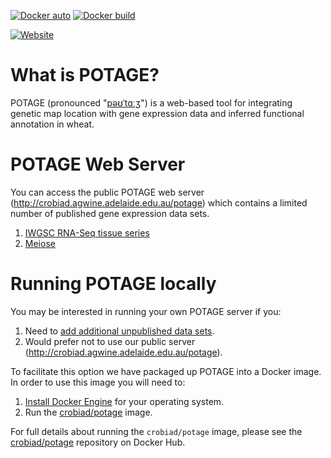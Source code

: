 [![Docker auto](https://img.shields.io/docker/automated/crobiad/potage.svg?logo=docker&style=for-the-badge)](https://hub.docker.com/r/crobiad/potage)
[![Docker build](https://img.shields.io/docker/cloud/build/crobiad/potage.svg?logo=docker&style=for-the-badge)](https://hub.docker.com/r/crobiad/potage)


[![Website](https://img.shields.io/website-up-down-green-red/http/crobiad.agwine.adelaide.edu.au/potage.svg?label=crobiad.agwine.adelaide.edu.au/potage/&style=for-the-badge)](http://crobiad.agwine.adelaide.edu.au/potage/)



# What is POTAGE?

POTAGE (pronounced "[pəʊˈtɑːʒ](http://img2.tfd.com/pron/mp3/en/UK/df/dfskskssdfd5drh7.mp3)") is a web-based tool for integrating genetic map location with gene expression data and inferred functional annotation in wheat.

# POTAGE Web Server

You can access the public POTAGE web server (http://crobiad.agwine.adelaide.edu.au/potage) which contains a limited number of published gene
expression data sets.

  1. [IWGSC RNA-Seq tissue series](https://urgi.versailles.inra.fr/files/RNASeqWheat/)
  2. [Meiose](https://www.ncbi.nlm.nih.gov/bioproject/PRJEB5029)

# Running POTAGE locally

You may be interested in running your own POTAGE server if you:

  1. Need to [add additional unpublished data sets](https://github.com/CroBiAd/potage_data/blob/master/CONTRIBUTING.md#adding-expression-data-sets).
  2. Would prefer not to use our public server (http://crobiad.agwine.adelaide.edu.au/potage).

To facilitate this option we have packaged up POTAGE into a Docker image. In order to use this image you will need to:

  1. [Install Docker Engine](https://docs.docker.com/engine/installation/) for your operating system.
  2. Run the [crobiad/potage](https://hub.docker.com/r/crobiad/potage/) image.

For full details about running the `crobiad/potage` image, please see the [crobiad/potage](https://hub.docker.com/r/crobiad/potage/) repository on Docker Hub.
